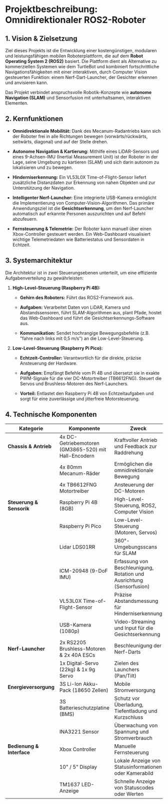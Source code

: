 # Projektbeschreibung: Omnidirektionaler ROS2-Roboter

## 1. Vision & Zielsetzung

Ziel dieses Projekts ist die Entwicklung einer kostengünstigen, modularen und leistungsfähigen mobilen Roboterplattform, die auf dem **Robot Operating System 2 (ROS2)** basiert. Die Plattform dient als Alternative zu kommerziellen Systemen wie dem TurtleBot und kombiniert fortschrittliche Navigationsfähigkeiten mit einer interaktiven, durch Computer Vision gesteuerten Funktion: einem Nerf-Dart-Launcher, der Gesichter erkennen und anvisieren kann.

Das Projekt verbindet anspruchsvolle Robotik-Konzepte wie **autonome Navigation (SLAM)** und Sensorfusion mit unterhaltsamen, interaktiven Elementen.

## 2. Kernfunktionen

* **Omnidirektionale Mobilität:** Dank des Mecanum-Radantriebs kann sich der Roboter frei in alle Richtungen bewegen (vorwärts/rückwärts, seitwärts, diagonal) und auf der Stelle drehen.

* **Autonome Navigation & Kartierung:** Mithilfe eines LiDAR-Sensors und eines 9-Achsen-IMU (Inertial Measurement Unit) ist der Roboter in der Lage, seine Umgebung zu kartieren (SLAM) und sich darin autonom zu lokalisieren und zu bewegen.

* **Hinderniserkennung:** Ein VL53L0X Time-of-Flight-Sensor liefert zusätzliche Distanzdaten zur Erkennung von nahen Objekten und zur Unterstützung der Navigation.

* **Intelligenter Nerf-Launcher:** Eine integrierte USB-Kamera ermöglicht die Implementierung von Computer-Vision-Algorithmen. Das primäre Anwendungsziel ist die **Gesichtserkennung**, um den Nerf-Launcher automatisch auf erkannte Personen auszurichten und auf Befehl abzufeuern.

* **Fernsteuerung & Telemetrie:** Der Roboter kann manuell über einen Xbox-Controller gesteuert werden. Ein Web-Dashboard visualisiert wichtige Telemetriedaten wie Batteriestatus und Sensordaten in Echtzeit.

## 3. Systemarchitektur

Die Architektur ist in zwei Steuerungsebenen unterteilt, um eine effiziente Aufgabenverteilung zu gewährleisten:

1. **High-Level-Steuerung (Raspberry Pi 4B):**

   * **Gehirn des Roboters:** Führt das ROS2-Framework aus.

   * **Aufgaben:** Verarbeitet Daten von LiDAR, Kamera und Abstandssensoren, führt SLAM-Algorithmen aus, plant Pfade, hostet das Web-Dashboard und führt die Gesichtserkennungs-Software aus.

   * **Kommunikation:** Sendet hochrangige Bewegungsbefehle (z.B. "fahre nach links mit 0,5 m/s") an die Low-Level-Steuerung.

2. **Low-Level-Steuerung (Raspberry Pi Pico):**

   * **Echtzeit-Controller:** Verantwortlich für die direkte, präzise Ansteuerung der Hardware.

   * **Aufgaben:** Empfängt Befehle vom Pi 4B und übersetzt sie in exakte PWM-Signale für die vier DC-Motortreiber (TB6612FNG). Steuert die Servos und Brushless-Motoren des Nerf-Launchers.

   * **Vorteil:** Entlastet den Raspberry Pi 4B von Echtzeitaufgaben und sorgt für eine zuverlässige und jitterfreie Motorsteuerung.

## 4. Technische Komponenten

| **Kategorie**             | **Komponente**                                       | **Zweck**                                                             |
| ------------------------- | ---------------------------------------------------- | --------------------------------------------------------------------- |
| **Chassis & Antrieb**     | 4x DC-Getriebemotoren (GM3865-520) mit Hall-Encodern | Kraftvoller Antrieb und Feedback zur Raddrehung                       |
|                           | 4x 80mm Mecanum-Räder                                | Ermöglichen die omnidirektionale Bewegung                             |
|                           | 4x TB6612FNG Motortreiber                            | Ansteuerung der DC-Motoren                                            |
| **Steuerung & Sensorik**  | Raspberry Pi 4B (8GB)                                | High-Level-Steuerung, ROS2, Computer Vision                           |
|                           | Raspberry Pi Pico                                    | Low-Level-Steuerung (Motoren, Servos)                                 |
|                           | Lidar LDS01RR                                        | 360°-Umgebungsscans für SLAM                                          |
|                           | ICM-20948 (9-DoF IMU)                                | Erfassung von Beschleunigung, Rotation und Ausrichtung (Sensorfusion) |
|                           | VL53L0X Time-of-Flight-Sensor                        | Präzise Abstandsmessung für Hinderniserkennung                        |
|                           | USB-Kamera (1080p)                                   | Video-Streaming und Input für die Gesichtserkennung                   |
| **Nerf-Launcher**         | 2x RS2205 Brushless-Motoren & 2x 40A ESCs            | Beschleunigung der Nerf-Darts                                         |
|                           | 1x Digital-Servo (22kg) & 1x 9g Servo                | Zielen des Launchers (Pan/Tilt)                                       |
| **Energieversorgung**     | 3S Li-Ion Akku-Pack (18650 Zellen)                   | Mobile Stromversorgung                                                |
|                           | 3S Batterieschutzplatine (BMS)                       | Schutz vor Überladung, Tiefentladung und Kurzschluss                  |
|                           | INA3221 Sensor                                       | Überwachung von Spannung und Stromverbrauch                           |
| **Bedienung & Interface** | Xbox Controller                                      | Manuelle Fernsteuerung                                                |
|                           | 10" / 5" Display                                     | Lokale Anzeige von Statusinformationen oder Kamerabild                |
|                           | TM1637 LED-Anzeige                                   | Schnelle Anzeige von Statuscodes oder Werten                          |
